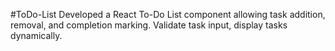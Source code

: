 #ToDo-List
Developed a React To-Do List component allowing task addition, removal, and completion marking. Validate task input, display tasks dynamically.
